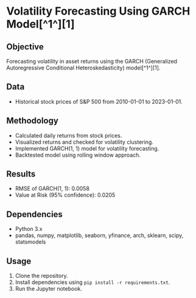# Volatility Forecasting Using GARCH Model[^1^][1]

## Objective
Forecasting volatility in asset returns using the GARCH (Generalized Autoregressive Conditional Heteroskedasticity) model[^1^][1].

## Data
- Historical stock prices of S&P 500 from 2010-01-01 to 2023-01-01.

## Methodology
- Calculated daily returns from stock prices.
- Visualized returns and checked for volatility clustering.
- Implemented GARCH(1, 1) model for volatility forecasting.
- Backtested model using rolling window approach.

## Results
- RMSE of GARCH(1, 1): 0.0058
- Value at Risk (95% confidence): 0.0205




## Dependencies
- Python 3.x
- pandas, numpy, matplotlib, seaborn, yfinance, arch, sklearn, scipy, statsmodels

## Usage
1. Clone the repository.
2. Install dependencies using `pip install -r requirements.txt`.
3. Run the Jupyter notebook.
